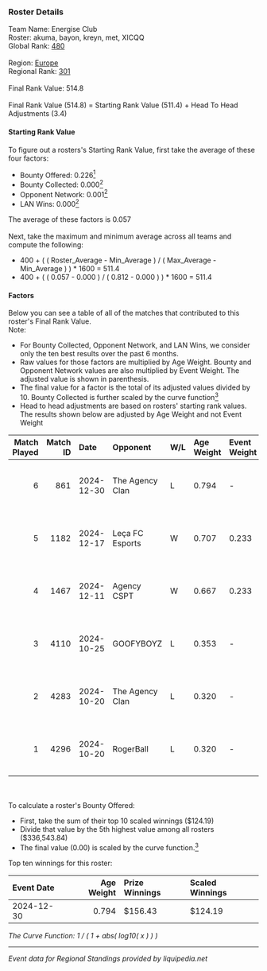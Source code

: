 ### Roster Details<br />
Team Name: Energise Club<br />
Roster: akuma, bayon, kreyn, met, XICQQ<br />
Global Rank: [480](../../standings_global_2025_03_01.md)<br />
<br />
Region: [Europe]( ../../standings_europe_2025_03_01.md)<br />
Regional Rank: [301]( ../../standings_europe_2025_03_01.md)<br />
<br />
Final Rank Value:  514.8<br />
<br />
Final Rank Value (514.8) = Starting Rank Value (511.4) + Head To Head Adjustments (3.4)<br />

#### Starting Rank Value<br />
To figure out a rosters's Starting Rank Value, first take the average of these four factors:<br />
- Bounty Offered: 0.226[<sup>1</sup>](#table2)
- Bounty Collected: 0.000[<sup>2</sup>](#table1)
- Opponent Network: 0.001[<sup>2</sup>](#table1)
- LAN Wins: 0.000[<sup>2</sup>](#table1)

The average of these factors is 0.057<br />
<br />
Next, take the maximum and minimum average across all teams and compute the following:<br />
- 400 + ( ( Roster_Average - Min_Average ) / ( Max_Average - Min_Average ) ) * 1600 = 511.4
- 400 + ( ( 0.057 - 0.000 ) / ( 0.812 - 0.000 ) ) * 1600 = 511.4


#### Factors<br />
Below you can see a table of all of the matches that contributed to this roster's Final Rank Value.<br />
Note:<br />

- For Bounty Collected, Opponent Network, and LAN Wins, we consider only the ten best results over the past 6 months.
- Raw values for those factors are multiplied by Age Weight. Bounty and Opponent Network values are also multiplied by Event Weight. The adjusted value is shown in parenthesis.
- The final value for a factor is the total of its adjusted values divided by 10. Bounty Collected is further scaled by the curve function[<sup>3</sup>](#curveFunction)
- Head to head adjustments are based on rosters' starting rank values. The results shown below are adjusted by Age Weight and not Event Weight
<span id="table1"></span><br />


| Match Played | Match ID | Date       | Opponent        | W/L | Age Weight | Event Weight | Bounty Collected | Opponent Network | LAN Wins  | H2H Adj. | Roster                            |
| -: | -: | :- | :- | :- | :- | :- | :- | :- | :- | -: | :- |
|            6 |      861 | 2024-12-30 | The Agency Clan | L   | 0.794      | -            | -                | -                | -         |    -3.01 | akuma, bayon, kreyn, met, XICQQ   |
|            5 |     1182 | 2024-12-17 | Leça FC Esports | W   | 0.707      | 0.233        | 0.000 (0.000)    | 0.035 (0.006)    | 0 (0.000) |     7.96 | akuma, bayon, kreyn, met, XICQQ   |
|            4 |     1467 | 2024-12-11 | Agency CSPT     | W   | 0.667      | 0.233        | 0.000 (0.000)    | 0.000 (0.000)    | 0 (0.000) |     7.44 | akuma, bayon, kreyn, met, XICQQ   |
|            3 |     4110 | 2024-10-25 | GOOFYBOYZ       | L   | 0.353      | -            | -                | -                | -         |    -2.25 | bayon, Jarimba, kreyn, met, XICQQ |
|            2 |     4283 | 2024-10-20 | The Agency Clan | L   | 0.320      | -            | -                | -                | -         |    -1.33 | bayon, Jarimba, kreyn, met, XICQQ |
|            1 |     4296 | 2024-10-20 | RogerBall       | L   | 0.320      | -            | -                | -                | -         |    -5.37 | bayon, Jarimba, kreyn, met, XICQQ |

<br />
<span id="table2"></span><br />
To calculate a roster's Bounty Offered:<br />

- First, take the sum of their top 10 scaled winnings ($124.19)
- Divide that value by the 5th highest value among all rosters ($336,543.84)
- The final value (0.00) is scaled by the curve function.[<sup>3</sup>](#curveFunction)

Top ten winnings for this roster:<br />

| Event Date | Age Weight | Prize Winnings | Scaled Winnings |
| :- | -: | :- | :- |
| 2024-12-30 |      0.794 | $156.43        | $124.19         |


<span id="curveFunction"></span>_The Curve Function: 1 / ( 1 + abs( log10( x ) ) )_<br />

---
_Event data for Regional Standings provided by liquipedia.net_<br />
